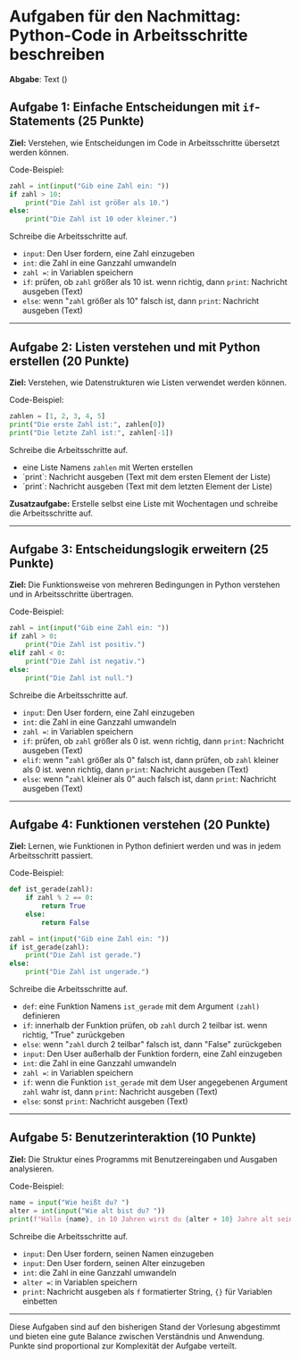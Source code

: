 # Aufgaben für den Nachmittag: Python-Code in Arbeitsschritte beschreiben

**Abgabe**: Text ()

## Aufgabe 1: Einfache Entscheidungen mit `if`-Statements (25 Punkte)

**Ziel:** Verstehen, wie Entscheidungen im Code in Arbeitsschritte übersetzt werden können.

Code-Beispiel:

```python
zahl = int(input("Gib eine Zahl ein: "))
if zahl > 10:
    print("Die Zahl ist größer als 10.")
else:
    print("Die Zahl ist 10 oder kleiner.")
```

Schreibe die Arbeitsschritte auf.
- `input`: Den User fordern, eine Zahl einzugeben
- `int`: die Zahl in eine Ganzzahl umwandeln
- `zahl =`: in Variablen speichern
- `if`: prüfen, ob `zahl` größer als 10 ist. wenn richtig, dann `print`: Nachricht ausgeben (Text)
- `else`: wenn "`zahl` größer als 10" falsch ist, dann `print`: Nachricht ausgeben (Text)

---

## Aufgabe 2: Listen verstehen und mit Python erstellen (20 Punkte)

**Ziel:** Verstehen, wie Datenstrukturen wie Listen verwendet werden können.

Code-Beispiel:

```python
zahlen = [1, 2, 3, 4, 5]
print("Die erste Zahl ist:", zahlen[0])
print("Die letzte Zahl ist:", zahlen[-1])
```

Schreibe die Arbeitsschritte auf.
- eine Liste Namens `zahlen` mit Werten erstellen
- ´print`: Nachricht ausgeben (Text mit dem ersten Element der Liste)
- ´print`: Nachricht ausgeben (Text mit dem letzten Element der Liste)

**Zusatzaufgabe:** Erstelle selbst eine Liste mit Wochentagen und schreibe die Arbeitsschritte auf.

---

## Aufgabe 3: Entscheidungslogik erweitern (25 Punkte)

**Ziel:** Die Funktionsweise von mehreren Bedingungen in Python verstehen und in Arbeitsschritte übertragen.

Code-Beispiel:

```python
zahl = int(input("Gib eine Zahl ein: "))
if zahl > 0:
    print("Die Zahl ist positiv.")
elif zahl < 0:
    print("Die Zahl ist negativ.")
else:
    print("Die Zahl ist null.")
```

Schreibe die Arbeitsschritte auf.
- `input`: Den User fordern, eine Zahl einzugeben
- `int`: die Zahl in eine Ganzzahl umwandeln
- `zahl =`: in Variablen speichern
- `if`: prüfen, ob `zahl` größer als 0 ist. wenn richtig, dann `print`: Nachricht ausgeben (Text)
- `elif`: wenn "`zahl` größer als 0" falsch ist, dann prüfen, ob `zahl` kleiner als 0 ist. wenn richtig, dann `print`: Nachricht ausgeben (Text)
- `else`: wenn "`zahl` kleiner als 0" auch falsch ist, dann `print`: Nachricht ausgeben (Text)

---

## Aufgabe 4: Funktionen verstehen (20 Punkte)

**Ziel:** Lernen, wie Funktionen in Python definiert werden und was in jedem Arbeitsschritt passiert.

Code-Beispiel:

```python
def ist_gerade(zahl):
    if zahl % 2 == 0:
        return True
    else:
        return False

zahl = int(input("Gib eine Zahl ein: "))
if ist_gerade(zahl):
    print("Die Zahl ist gerade.")
else:
    print("Die Zahl ist ungerade.")
```

Schreibe die Arbeitsschritte auf.
- `def`: eine Funktion Namens `ist_gerade` mit dem Argument `(zahl)` definieren
- `if`: innerhalb der Funktion prüfen, ob `zahl` durch 2 teilbar ist. wenn richtig, "True" zurückgeben
- `else`: wenn "`zahl` durch 2 teilbar" falsch ist, dann "False" zurückgeben
- `input`: Den User außerhalb der Funktion fordern, eine Zahl einzugeben
- `int`: die Zahl in eine Ganzzahl umwandeln
- `zahl =`: in Variablen speichern
- `if`: wenn die Funktion `ist_gerade` mit dem User angegebenen Argument `zahl` wahr ist, dann `print`: Nachricht ausgeben (Text)
- `else`: sonst `print`: Nachricht ausgeben (Text)

---

## Aufgabe 5: Benutzerinteraktion (10 Punkte)

**Ziel:** Die Struktur eines Programms mit Benutzereingaben und Ausgaben analysieren.

Code-Beispiel:

```python
name = input("Wie heißt du? ")
alter = int(input("Wie alt bist du? "))
print(f"Hallo {name}, in 10 Jahren wirst du {alter + 10} Jahre alt sein!")
```

Schreibe die Arbeitsschritte auf.
- `input`: Den User fordern, seinen Namen einzugeben
- `input`: Den User fordern, seinen Alter einzugeben
- `int`: die Zahl in eine Ganzzahl umwandeln
- `alter =`: in Variablen speichern
- `print`: Nachricht ausgeben als `f` formatierter String, `{}` für Variablen einbetten

---

Diese Aufgaben sind auf den bisherigen Stand der Vorlesung abgestimmt und bieten eine gute Balance zwischen Verständnis und Anwendung. Punkte sind proportional zur Komplexität der Aufgabe verteilt.